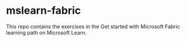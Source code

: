 # mslearn-fabric

This repo contains the exercises in the Get started with Microsoft Fabric learning path on Microsoft Learn.